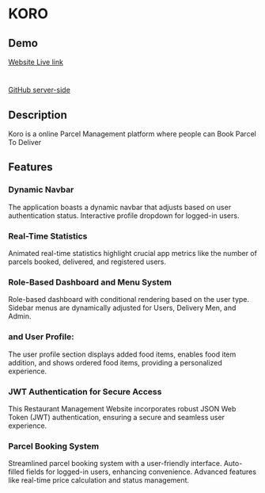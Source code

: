 # KORO



## Demo
[Website Live link](https://koro-ebb34.web.app/)
#
[GitHub server-side](https://github.com/safinxr/koro-server-side)

## Description
Koro is a online Parcel Management platform where people can Book Parcel To Deliver
                                    
## Features
### Dynamic Navbar
The application boasts a dynamic navbar that adjusts based on user authentication status. Interactive profile dropdown for logged-in users.


### Real-Time Statistics 
Animated real-time statistics highlight crucial app metrics like the number of parcels booked, delivered, and registered users.

### Role-Based Dashboard and Menu System
Role-based dashboard with conditional rendering based on the user type. Sidebar menus are dynamically adjusted for Users, Delivery Men, and Admin.

###  and User Profile:
The user profile section displays added food items, enables food item addition, and shows ordered food items, providing a personalized experience.


### JWT Authentication for Secure Access
This Restaurant Management Website incorporates robust JSON Web Token (JWT) authentication, ensuring a secure and seamless user experience.

### Parcel Booking System
Streamlined parcel booking system with a user-friendly interface. Auto-filled fields for logged-in users, enhancing convenience. Advanced features like real-time price calculation and status management.
